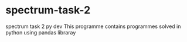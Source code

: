 # spectrum-task-2
 spectrum task 2 py dev
 This programme contains programmes solved in python using pandas libraray
